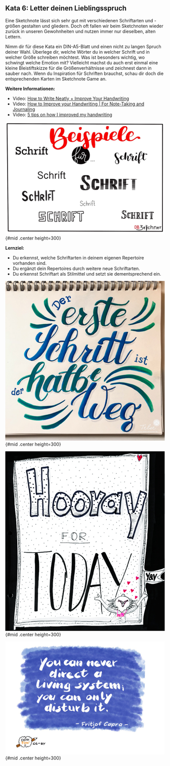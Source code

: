 ## Kata 6: Letter deinen Lieblingsspruch 

Eine Sketchnote lässt sich sehr gut mit verschiedenen Schriftarten und -größen gestalten und gliedern. Doch oft fallen wir beim Sketchnoten wieder zurück in unseren Gewohnheiten und nutzen immer nur dieselben, alten Lettern.

Nimm dir für diese Kata ein DIN-A5-Blatt und einen nicht zu langen Spruch deiner Wahl. Überlege dir, welche Wörter du in welcher Schrift und in welcher Größe schreiben möchtest. Was ist besonders wichtig, wo schwingt welche Emotion mit? Vielleicht machst du auch erst einmal eine kleine Bleistiftskizze für die Größenverhältnisse und zeichnest dann in sauber nach. Wenn du Inspiration für Schriften brauchst, schau dir doch die entsprechenden Karten im Sketchnote Game an. 

**Weitere Informationen:** 

- Video: [How to Write Neatly + Improve Your Handwriting](https://www.youtube.com/watch?v=_QA_NScPlt8)
- Video: [How to Improve your Handwriting | For Note-Taking and Journaling](https://www.youtube.com/watch?v=1YXjAu9o11o)
- Video: [5 tips on how I improved my handwriting](https://www.youtube.com/watch?v=aK2SLQx6j9Q)

![Beispiele für Schrift by @katja.visualisiert CC-BY](sketchnotes/fonts_sample.png){#mid .center height=300}

**Lernziel:**

- Du erkennst, welche Schriftarten in deinem eigenen Repertoire vorhanden sind.
- Du ergänzt dein Repertoires durch weitere neue Schriftarten.
- Du erkennst Schriftart als Stilmittel und setzt sie dementsprechend ein.



![Lettering by @telse_ahrweiler CC-BY](sketchnotes/lettering_1.jpg){#mid .center height=300}

![Lettering by @mindfullmindful CC-BY](sketchnotes/lettering_2.jpg){#mid .center height=300}

![Lettering by @denkflow CC-BY](sketchnotes/lettering_3.jpg){#mid .center height=300}